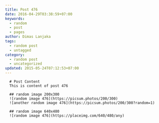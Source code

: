 ```yaml
---
title: Post 476
date: 2016-04-29T03:38:59+07:00
keywords:
  - random
  - post
  - pages
author: Dimas Lanjaka
tags:
  - random post
  - untagged
category:
  - random post
  - uncategorized
updated: 2015-05-24T07:12:53+07:00
---
```


      # Post Content
      This is content of post 476

      ## random image 200x300
      ![random image 476](https://picsum.photos/200/300)
      ![another random image 476](https://picsum.photos/200/300?random=1)

      ## random image 640x480
      ![random image 476](https://placeimg.com/640/480/any)
      